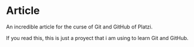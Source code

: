 # Article
An incredible article for the curse of Git and GitHub of Platzi.

If you read this, this is just a proyect that i am using to learn Git and GitHub.
